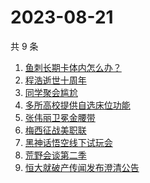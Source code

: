 # 2023-08-21

共 9 条

<!-- BEGIN -->
<!-- 最后更新时间 Mon Aug 21 2023 18:04:14 GMT+0800 (China Standard Time) -->

1. [鱼刺长期卡体内怎么办？](https://www.zhihu.com/search?q=鱼刺长期卡体内怎么办？)
1. [程浩逝世十周年](https://www.zhihu.com/search?q=程浩逝世十周年)
1. [同学聚会尴尬](https://www.zhihu.com/search?q=同学聚会尴尬)
1. [多所高校提供自选床位功能](https://www.zhihu.com/search?q=多所高校提供自选床位功能)
1. [张伟丽卫冕金腰带](https://www.zhihu.com/search?q=张伟丽卫冕金腰带)
1. [梅西征战美职联](https://www.zhihu.com/search?q=梅西征战美职联)
1. [黑神话悟空线下试玩会](https://www.zhihu.com/search?q=黑神话悟空线下试玩会)
1. [荒野会谈第二季](https://www.zhihu.com/search?q=荒野会谈第二季)
1. [恒大就破产传闻发布澄清公告](https://www.zhihu.com/search?q=恒大就破产传闻发布澄清公告)

<!-- END -->

